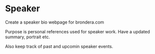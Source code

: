 # Speaker
Create a speaker bio webpage for brondera.com

Purpose is personal references used for speaker work. Have a updated summary, portrait etc.

Also keep track of past and upcomin speaker events.
